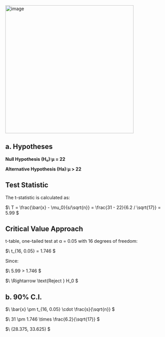 <img width="400" alt="image" src="https://github.com/user-attachments/assets/778ae7cd-0eb6-4ac4-8082-41d521ce4d73" />


## a. Hypotheses
**Null Hypothesis (H₀):μ = 22**  


**Alternative Hypothesis (Ha):μ > 22**  


## Test Statistic
The t-statistic is calculated as:

$\ T = \frac{\bar{x} - \mu_0}{s/\sqrt{n}} = \frac{31 - 22}{6.2 / \sqrt{17}} = 5.99 \$

## Critical Value Approach
t-table, one-tailed test at α = 0.05 with 16 degrees of freedom:

$\ t_{16, 0.05} = 1.746 \$

Since:

$\ 5.99 > 1.746 \$

$\ \Rightarrow \text{Reject } H_0 \$
##  

## b. 90% C.I.

$\ \bar{x} \pm t_{16, 0.05} \cdot \frac{s}{\sqrt{n}} \$


$\ 31 \pm 1.746 \times \frac{6.2}{\sqrt{17}} \$


$\ (28.375, 33.625) \$

